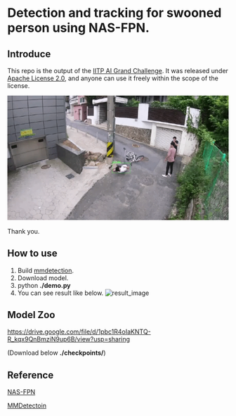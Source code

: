 Detection and tracking for swooned person using NAS-FPN.
========

Introduce
-----
This repo is the output of the [IITP AI Grand Challenge](http://www.ai-challenge.kr/). It was released under [Apache License 2.0](https://github.com/blackCmd/nas-fpn/blob/main/LICENSE), and anyone can use it freely within the scope of the license.

![demo image](resources/sample_slow.gif)

Thank you.

How to use
-------
1. Build [mmdetection](https://github.com/open-mmlab/mmdetection).
2. Download model.
3. python **./demo.py**
4. You can see result like below.
![result_image](resources/inference_result.jpg)


Model Zoo
-------
https://drive.google.com/file/d/1pbc1R4oIaKNTQ-R_kqx9QnBmziN9up6B/view?usp=sharing



(Download below **./checkpoints/**)

Reference
-----
[NAS-FPN](https://arxiv.org/abs/1904.07392)

[MMDetectoin](https://github.com/open-mmlab/mmdetection)


